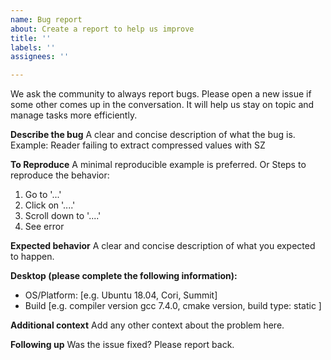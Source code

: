 ```yaml
---
name: Bug report
about: Create a report to help us improve
title: ''
labels: ''
assignees: ''

---
```


We ask the community to always report bugs. Please open a new issue if some other comes up in the conversation. It will help us stay on topic and manage tasks more efficiently.

**Describe the bug**
A clear and concise description of what the bug is.
Example: Reader failing to extract compressed values with SZ

**To Reproduce**
A minimal reproducible example is preferred.
Or Steps to reproduce the behavior:
1. Go to '...'
2. Click on '....'
3. Scroll down to '....'
4. See error

**Expected behavior**
A clear and concise description of what you expected to happen.

**Desktop (please complete the following information):**
 - OS/Platform: [e.g. Ubuntu 18.04, Cori, Summit]
 - Build [e.g. compiler version gcc 7.4.0, cmake version, build type: static ]

**Additional context**
Add any other context about the problem here.

**Following up**
Was the issue fixed? Please report back.
